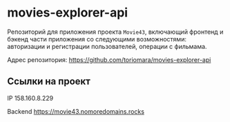# movies-explorer-api

Репозиторий для приложения проекта `Movie43`, включающий фронтенд и бэкенд части приложения со следующими возможностями: авторизации и регистрации пользователей, операции с фильмама.

Адрес репозитория: https://github.com/toriomara/movies-explorer-api

## Ссылки на проект

IP 158.160.8.229

Backend https://movie43.nomoredomains.rocks
